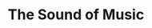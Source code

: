 ---
title: The Sound of Music
year: 1969
opening_date: 1969-11-14
closing_date: 1969-11-29
layout: productions
image:
image_caption:
image_credit:
playbill:
category:
Theatre: Theatre Jacksonville
Venue: Little Theatre
cast:
  Maria Rainer: Martha Carswell
  The Mother Abbess: Barbara Ojeda
  Sister Berthe: Nancie Christine
  Sister Margaretta: Vivienne Winemiller
  Sister Sophia: June Cope
  Captain Georg von Trapp: Bill Petry
  Franz: Walter Huff
  Frau Schmidt: Alene Crippen
  Liesl: Alison Hester
  Fredrich: Mark Schubb
  Louisa: Betsy Frank
  Kurt: Mark Lucas
  Brigitta: Leila Ewin
  Marta: Kathi Murray
  Gretl: Catherine McFarland
  Rolf Gruber: Walter Alford
  Elsa Schraeder: Elise Hallowes
  Max Detweiler: Marshall Grauer
  Herr Zeller: Don Stevenson
  Nun, postulant or festival contestant:
    - Maria Alarcon
    - Diane Catherwood
    - Alene Crippen
    - Lee Fortenberry
    - Dawn Jackson
    - Nancy Kaye
    - Beck Levings
    - Harriet Miltenberg
    - Virginia Mobbs
    - Barbara Pike
    - Susan Pool
crew:
  Director: Robert Knowles
  Musical Director: Rosalind McCall
  Technical Director: Ham Waddell
  Choreographer: Sara Jo Berman
  Stage Manager:
    - Terry McIntire
    - Hal Nearhoof
  Lighting: William F. Bacon
  Follow Spot: Phyllis Waddell
  Costumes: 
    - Mary Coyle
    - Robert Knowles
    - Nancy Kaye
    - Gert Berman
    - Lynn Ewin
  Properties: 
    - Katie Raven
    - Gladys Dale
    - Aileen Davis
    - Judy DeSane
    - Martha Jones
    - Suzanne Lanier
    - Bernice Napp
    - Norma Patrick
    - Diane Somerville
    - Margaret Winstead
  Set Construction:
    - Maria Alarcon
    - Eleanor Allen
    - William F. Bacon
    - Shirley Bass
    - Diane Catherwood
    - Robert Claremont
    - Bert Covert
    - Sharron Covert
    - Marleey Crippen
    - Mary Coyle
    - Aileen Davis
    - Bryan Davis
    - Gene Fletcher
    - June Fletcher
    - Dave Herwitz
    - Suzanne Lanier
    - Becky Levings
    - Ken Moody
    - Bernice Napp
    - Bill Petry, Jr.
    - James Raney
    - Katie Raven
    - Douglas Thomas
    - Randy Watkins
    - Vivienne Winemiller
  Stage Crew:
    - Doug Thomas
    - Bob Claremont
    - Bert Covert
    - Brayn Davis
    - John Griffith
    - Fernando Velandia
    - June Fletcher
    - Gene Fletcher
    - Ken Moody
    - Bill Petry, Jr.
    - Bill Siemer
    - Randy Watkins
    - David Whitfield
  Make-up:
    - Marshall Grauer
    - Gladys Witten
    - Margaret Winstead
  Publicity:
    - Herb Marks
    - Diane Somerville
  Program Notes: Carolyn Courreges
  Box Office:
    - Ann Dubow
    - Gert Berman
    - Annette Grauer
external_links:
---